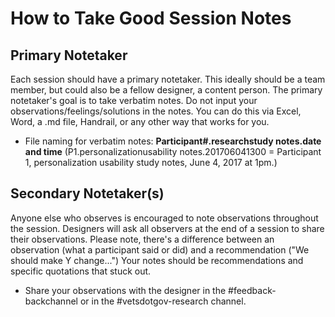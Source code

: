 # How to Take Good Session Notes

## Primary Notetaker

Each session should have a primary notetaker. This ideally should be a team member, but could also be a fellow designer, a content person. The primary notetaker's goal is to take verbatim notes. Do not input your observations/feelings/solutions in the notes. You can do this via Excel, Word, a .md file, Handrail, or any other way that works for you.

* File naming for verbatim notes: **Participant\#.researchstudy notes.date and time** \(P1.personalizationusability notes.201706041300 = Participant 1, personalization usability study notes, June 4, 2017 at 1pm.\)

## Secondary Notetaker\(s\)

Anyone else who observes is encouraged to note observations throughout the session. Designers will ask all observers at the end of a session to share their observations. Please note, there's a difference between an observation \(what a participant said or did\) and a recommendation \("We should make Y change..."\) Your notes should be recommendations and specific quotations that stuck out.

* Share your observations with the designer in the \#feedback-backchannel or in the \#vetsdotgov-research channel. 

